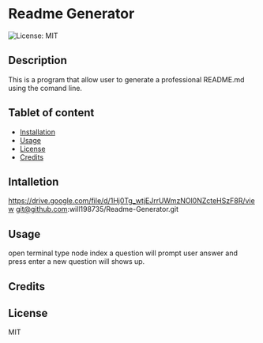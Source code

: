 # Readme Generator

  ![License: MIT](https://img.shields.io/badge/License-MIT-yellow.svg)
  
  
  
  ## Description 
  This is a program that allow user to generate a professional README.md using the comand line.
  
  
  
  ## Tablet of content 
  * [Installation](#installation)
  * [Usage](#usage)
  * [License](#license)
  * [Credits](#credits)
  
  
  
  
  ## Intalletion 
  https://drive.google.com/file/d/1Hj0Tg_wtjEJrrUWmzNOl0NZcteHSzF8R/view  git@github.com:will198735/Readme-Generator.git
  
  
  
  ## Usage
  open terminal type node index a question will prompt user answer and press enter a new question will shows up.
  
  
  
  ## Credits
   
  
  
  
  
  ## License 
  MIT

